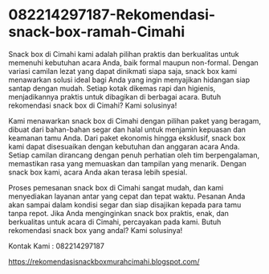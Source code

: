 # 082214297187-Rekomendasi-snack-box-ramah-Cimahi
Snack box di Cimahi kami adalah pilihan praktis dan berkualitas untuk memenuhi kebutuhan acara Anda, baik formal maupun non-formal. Dengan variasi camilan lezat yang dapat dinikmati siapa saja, snack box kami menawarkan solusi ideal bagi Anda yang ingin menyajikan hidangan siap santap dengan mudah. Setiap kotak dikemas rapi dan higienis, menjadikannya praktis untuk dibagikan di berbagai acara. Butuh rekomendasi snack box di Cimahi? Kami solusinya!

Kami menawarkan snack box di Cimahi dengan pilihan paket yang beragam, dibuat dari bahan-bahan segar dan halal untuk menjamin kepuasan dan keamanan tamu Anda. Dari paket ekonomis hingga eksklusif, snack box kami dapat disesuaikan dengan kebutuhan dan anggaran acara Anda. Setiap camilan dirancang dengan penuh perhatian oleh tim berpengalaman, memastikan rasa yang memuaskan dan tampilan yang menarik. Dengan snack box kami, acara Anda akan terasa lebih spesial.

Proses pemesanan snack box di Cimahi sangat mudah, dan kami menyediakan layanan antar yang cepat dan tepat waktu. Pesanan Anda akan sampai dalam kondisi segar dan siap disajikan kepada para tamu tanpa repot. Jika Anda menginginkan snack box praktis, enak, dan berkualitas untuk acara di Cimahi, percayakan pada kami. Butuh rekomendasi snack box yang andal? Kami solusinya!

Kontak Kami : 082214297187

https://rekomendasisnackboxmurahcimahi.blogspot.com/
